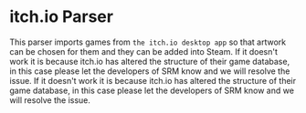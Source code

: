 # itch.io Parser

This parser imports games from `the itch.io desktop app` so that artwork can be chosen for them and they can be added into Steam. If it doesn't work it is because itch.io has altered the structure of their game database, in this case please let the developers of SRM know and we will resolve the issue. If it doesn't work it is because itch.io has altered the structure of their game database, in this case please let the developers of SRM know and we will resolve the issue. 